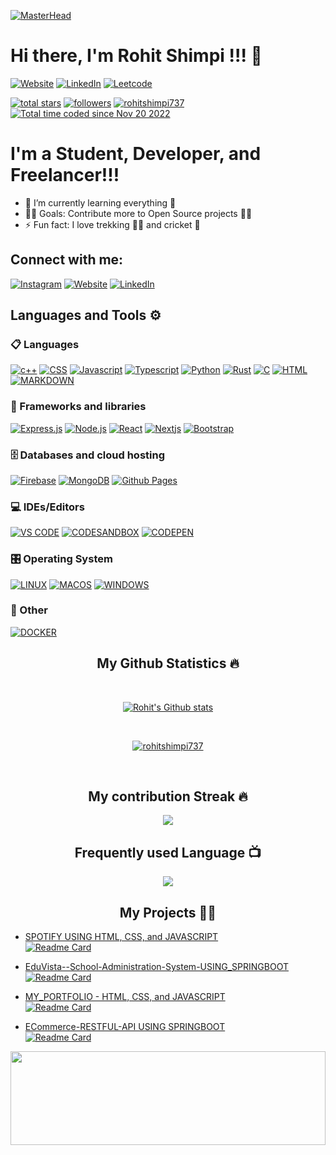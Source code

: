 [![MasterHead](https://github.com/rohitshimpi737/rohitshimpi737/blob/main/profile%20image.png
)](https://rohitshimpi737.github.io/portfolio/)

# Hi there, I'm Rohit Shimpi !!! 👋
[![Website](https://img.shields.io/website?label=PORTFOLIO&style=for-the-badge&url=https%3A%2F%2Fcodestackr.com)](https://rohitshimpi737.github.io/portfolio/)
[![LinkedIn](https://img.shields.io/badge/linkedin-%230077B5.svg?style=for-the-badge&logo=linkedin&logoColor=white)](https://www.linkedin.com/in/rohit-shimpi-9940b0253/)
[![Leetcode](https://img.shields.io/badge/-LeetCode-FFA116?style=for-the-badge&logo=LeetCode&logoColor=black)](https://leetcode.com/u/S_Rohit7020/)
<p align="left">
  <a href="https://github.com/rohitshimpi737?tab=repositories&sort=stargazers">
    <img alt="total stars" title="Total stars on GitHub" src="https://custom-icon-badges.herokuapp.com/badge/dynamic/json?logo=star&color=55960c&labelColor=488207&label=Stars&style=for-the-badge&query=%24.stars&url=https://api.github-star-counter.workers.dev/user/rohitshimpi737"/></a>
  <a href="https://github.com/rohitshimpi737?tab=followers">
    <img alt="followers" title="Follow me on Github" src="https://custom-icon-badges.herokuapp.com/github/followers/rohitshimpi737?color=236ad3&labelColor=1155ba&style=for-the-badge&logo=person-add&label=Follow&logoColor=white"/></a>
  <a href="https://github.com/rohitshimpi737?tab=followers">
  <img src="https://komarev.com/ghpvc/?username=rohitshimpi737&label=Profile%20views&color=0e75b6&style=flat" alt="rohitshimpi737" /> </a>
  <a href="https://wakatime.com/@6272f51b-f805-4bdd-848f-e3a45d99fcf4"><img src="https://wakatime.com/badge/user/6272f51b-f805-4bdd-848f-e3a45d99fcf4.svg" alt="Total time coded since Nov 20 2022" /></a>
</p>



# I'm a Student, Developer, and Freelancer!!!

- 🌱 I’m currently learning everything 📝
- 👨‍💻 Goals: Contribute more to Open Source projects 👨‍💻
- ⚡ Fun fact: I love trekking 🧗‍♀️ and cricket 🏏

## Connect with me:
[![Instagram](https://img.shields.io/badge/Rohit_Shimpi-%23E4405F.svg?style=for-the-badge&logo=Instagram&logoColor=white)](https://www.instagram.com/rohit.shimpi.737/) 
[![Website](https://img.shields.io/website?label=rohitshimpi&style=for-the-badge&url=https%3A%2F%2Fcodestackr.com)](https://rohitshimpi737.github.io/portfolio/)
[![LinkedIn](https://img.shields.io/badge/linkedin-%230077B5.svg?style=for-the-badge&logo=linkedin&logoColor=white)](https://www.linkedin.com/in/rohit-shimpi-9940b0253/)


## Languages and Tools ⚙️

### 📋 Languages
<p> 
  <a href="#"><img alt="c++" src="https://img.shields.io/badge/C%2B%2B-00599C?style=for-the-badge&logo=c%2B%2B&logoColor=white"></a>
  <a href="#"><img alt="CSS" src="https://img.shields.io/badge/CSS3-1572B6?style=for-the-badge&logo=css3&logoColor=white"></a>
  <a href="#"><img alt="Javascript" src="https://img.shields.io/badge/JavaScript-323330?style=for-the-badge&logo=javascript&logoColor=F7DF1E"></a>
  <a href="#"><img alt="Typescript" src="https://img.shields.io/badge/TypeScript-007ACC?style=for-the-badge&logo=typescript&logoColor=white"></a>
  <a href="#"><img alt="Python" src="https://img.shields.io/badge/Python-FFD43B?style=for-the-badge&logo=python&logoColor=blue"></a>
  <a href="#"><img alt="Rust" src="https://img.shields.io/badge/java-%23ED8B00.svg?style=for-the-badge&logo=java&logoColor=white"></a>
  <a href="#"><img alt="C" src="https://img.shields.io/badge/c-%2300599C.svg?style=for-the-badge&logo=c&logoColor=white"></a>
  <a href="#"><img alt="HTML" src="https://img.shields.io/badge/html5-%23E34F26.svg?style=for-the-badge&logo=html5&logoColor=white"></a>
  <a href="#"><img alt="MARKDOWN" src="https://img.shields.io/badge/markdown-%23000000.svg?style=for-the-badge&logo=markdown&logoColor=white"></a>
</p>

### 🧰 Frameworks and libraries

<p>  
  <a href="#"><img alt="Express.js" src="https://img.shields.io/badge/Express.js-000000?style=for-the-badge&logo=express&logoColor=white"></a>
  <a href="#"><img alt="Node.js" src="https://img.shields.io/badge/node.js-6DA55F?style=for-the-badge&logo=node.js&logoColor=white"></a>
  <a href="#"><img alt="React" src="https://img.shields.io/badge/React-20232a.svg?style=for-the-badge&logo=react&logoColor=%2361DAFB"></a>
  <a href="#"><img alt="Nextjs" src="https://img.shields.io/badge/Next-black?style=for-the-badge&logo=next.js&logoColor=white"></a>
  <a href="#"><img alt="Bootstrap" src="https://img.shields.io/badge/bootstrap-%23563D7C.svg?style=for-the-badge&logo=bootstrap&logoColor=white"></a>
</p>

### 🗄️ Databases and cloud hosting

<p>
    <a href="#"><img alt="Firebase" src="https://img.shields.io/badge/Firebase-039BE5?style=for-the-badge&logo=Firebase&logoColor=white"></a>
    <a href="#"><img alt="MongoDB" src ="https://img.shields.io/badge/MongoDB-4ea94b.svg?logo=mongodb&logoColor=white&style=for-the-badge"></a>
    <a href="#"><img alt="Github Pages" src ="https://img.shields.io/badge/github%20pages-121013?style=for-the-badge&logo=github&logoColor=white"></a>
</p>

### 💻 IDEs/Editors

<p>
    <a href="#"><img alt="VS CODE" src="https://img.shields.io/badge/Visual%20Studio%20Code-0078d7.svg?style=for-the-badge&logo=visual-studio-code&logoColor=white"></a>
    <a href="#"><img alt="CODESANDBOX" src="https://img.shields.io/badge/Codesandbox-040404?style=for-the-badge&logo=codesandbox&logoColor=DBDBDB"></a>
    <a href="#"><img alt="CODEPEN" src="https://img.shields.io/badge/CodePen-white?style=for-the-badge&logo=codepen&logoColor=black)"></a>
</p>

### 🎛️ Operating System

<p>
    <a href="#"><img alt="LINUX" src="https://img.shields.io/badge/Linux-FCC624?style=for-the-badge&logo=linux&logoColor=black"></a>
    <a href="#"><img alt="MACOS" src="https://img.shields.io/badge/mac%20os-000000?style=for-the-badge&logo=macos&logoColor=F0F0F0"></a>
    <a href="#"><img alt="WINDOWS" src="https://img.shields.io/badge/Windows-0078D6?style=for-the-badge&logo=windows&logoColor=white"></a>
</p>

### 🥅 Other

<p>
    <a href="#"><img alt="DOCKER" src="https://img.shields.io/badge/docker-%230db7ed.svg?style=for-the-badge&logo=docker&logoColor=white"></a>
</p>

<h2 align="center">My Github Statistics 🔥</h2>   
<br>
<p align="center">
<a href="https://github.com/rohitshimpi737">
<img align="center" alt="Rohit's Github stats"
src="https://github-readme-stats-xi-rosy-19.vercel.app/api?username=rohitshimpi737&show_icons=true&hide_border=true&count_private=true&bg_color=22272e&title_color=00ffff&text_color=ffffff&icon_color=ffffff"/>
</a>
   </p>
 <br>
  <p align="center"> 
  <a href="https://github.com/ryo-ma/github-profile-trophy">
    <img src="https://github-profile-trophy.vercel.app/?username=rohitshimpi737&theme=onedark" alt="rohitshimpi737" /> 
  </a>
</p>
 <br>


<h2 align="center">My contribution Streak 🔥</h2>
<p align="center">
    <img src="https://github-readme-streak-stats.herokuapp.com/?user=rohitshimpi737&theme=dark&hide_border=true&background=22272e&stroke=0000"/>
 </p>
 
  <h2 align="center">Frequently used Language 📺</h2>
<p align="center">
  <a href="https://github.com/rohitshimpi737/github-readme-streak-stats">
    <img src="https://github-readme-stats-sigma-five.vercel.app/api/top-langs/?username=reddevill007&theme=dark&hide_border=true&background=22272e&stroke=0000"/>
  </a>
 </p> 

 </p>  

<h2 align="center"> My Projects 👨‍💻 </h2>

- [SPOTIFY USING HTML, CSS, and JAVASCRIPT](https://spotifyrohit737.freewebhostmost.com/) <br>
[![Readme Card](https://github-readme-stats-sigma-five.vercel.app/api/pin/?username=rohitshimpi737&repo=spotify-clone&theme=radical)](https://github.com/rohitshimpi737/spotify-clone)

- [EduVista--School-Administration-System-USING_SPRINGBOOT](https://github.com/rohitshimpi737/EduVista--School-Administration-System) <br>
[![Readme Card](https://github-readme-stats-sigma-five.vercel.app/api/pin/?username=rohitshimpi737&repo=EduVista--School-Administration-System&theme=radical)](https://github.com/rohitshimpi737/EduVista--School-Administration-System)

- [MY_PORTFOLIO - HTML, CSS, and JAVASCRIPT](https://rohitshimpi737.github.io/portfolio/) <br>
[![Readme Card](https://github-readme-stats-sigma-five.vercel.app/api/pin/?username=rohitshimpi737&repo=portfolio&theme=radical)](https://github.com/rohitshimpi737/portfolio)

- [ECommerce-RESTFUL-API USING SPRINGBOOT](https://github.com/rohitshimpi737/ECommerce-RESTFUL-API) <br>
[![Readme Card](https://github-readme-stats-sigma-five.vercel.app/api/pin/?username=rohitshimpi737&repo=ECommerce-RESTFUL-API&theme=radical)](https://github.com/rohitshimpi737/ECommerce-RESTFUL-API)

<img src="https://raw.githubusercontent.com/matfantinel/matfantinel/master/waves.svg" width="100%" height="150">

